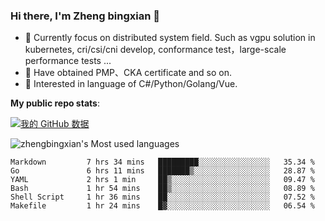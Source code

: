 ### Hi there, I'm Zheng bingxian  👋

* 📖  Currently focus on distributed system field. Such as vgpu solution in kubernetes, cri/csi/cni develop, conformance test，large-scale performance tests ...
* 🌱  Have obtained PMP、CKA certificate and so on.
* 👯  Interested in language of C#/Python/Golang/Vue.

**My public repo stats**:

[![我的 GitHub 数据](https://github-readme-stats.vercel.app/api?username=zhengbingxian&theme=merko)]()

![zhengbingxian's Most used languages](https://github-readme-stats.vercel.app/api/top-langs/?username=zhengbingxian&layout=compact&hide_border=true&langs_count=10)

<!--START_SECTION:waka-->

```text
Markdown         7 hrs 34 mins   █████████░░░░░░░░░░░░░░░░   35.34 %
Go               6 hrs 11 mins   ███████▒░░░░░░░░░░░░░░░░░   28.87 %
YAML             2 hrs 1 min     ██▒░░░░░░░░░░░░░░░░░░░░░░   09.47 %
Bash             1 hr 54 mins    ██▒░░░░░░░░░░░░░░░░░░░░░░   08.89 %
Shell Script     1 hr 36 mins    ██░░░░░░░░░░░░░░░░░░░░░░░   07.52 %
Makefile         1 hr 24 mins    █▓░░░░░░░░░░░░░░░░░░░░░░░   06.54 %
```

<!--END_SECTION:waka-->
